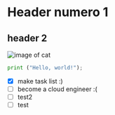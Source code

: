 # Header numero 1
## header 2
![image of cat](https://octodex.github.com/images/yaktocat.png)

``` python
print ("Hello, world!");
```
- [x] make task list :)
- [ ] become a cloud engineer :(
- [ ] test2
- [ ] test
